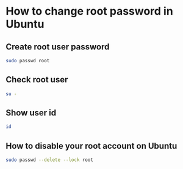 # How to change root password in Ubuntu
## Create root user password
``` bash
sudo passwd root
```
## Check root user
```bash
su -
```

## Show user id
```bash
id
```

## How to disable your root account on Ubuntu
```bash
sudo passwd --delete --lock root
```
